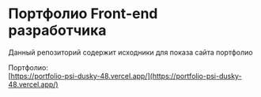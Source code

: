 # Портфолио Front-end разработчика

Данный репозиторий содержит исходники для показа сайта портфолио

Портфолио:  
[https://portfolio-psi-dusky-48.vercel.app/](https://portfolio-psi-dusky-48.vercel.app/)
